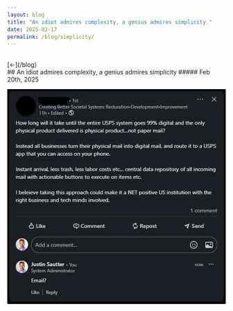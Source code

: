 ```yaml
---
layout: blog
title: "An idiot admires complexity, a genius admires simplicity."
date: 2025-02-17
permalink: /blog/simplicity/
---
```

<br/>
[←](/blog)
<br/>
## An idiot admires complexity, a genius admires simplicity
##### Feb 20th, 2025

![](/assets/images/email.png "Please stop")